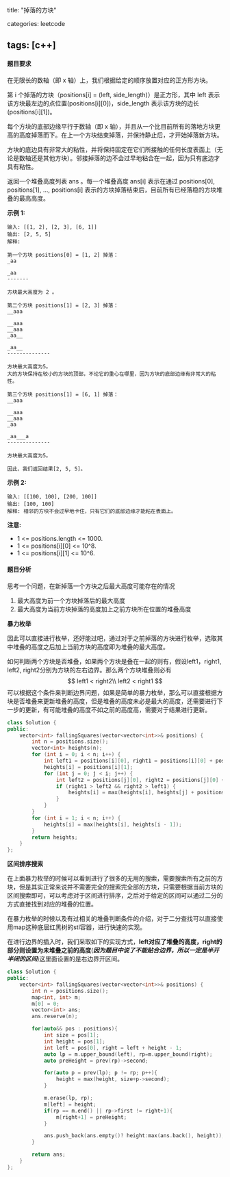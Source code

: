 title: "掉落的方块"

categories: leetcode

tags: [c++]
---

#### 题目要求

在无限长的数轴（即 x 轴）上，我们根据给定的顺序放置对应的正方形方块。

第 i 个掉落的方块（positions[i] = (left, side_length)）是正方形，其中 left 表示该方块最左边的点位置(positions[i][0])，side_length 表示该方块的边长(positions[i][1])。

每个方块的底部边缘平行于数轴（即 x 轴），并且从一个比目前所有的落地方块更高的高度掉落而下。在上一个方块结束掉落，并保持静止后，才开始掉落新方块。

方块的底边具有非常大的粘性，并将保持固定在它们所接触的任何长度表面上（无论是数轴还是其他方块）。邻接掉落的边不会过早地粘合在一起，因为只有底边才具有粘性。

 

返回一个堆叠高度列表 ans 。每一个堆叠高度 ans[i] 表示在通过 positions[0], positions[1], ..., positions[i] 表示的方块掉落结束后，目前所有已经落稳的方块堆叠的最高高度。

**示例 1:**

~~~
输入: [[1, 2], [2, 3], [6, 1]]
输出: [2, 5, 5]
解释:

第一个方块 positions[0] = [1, 2] 掉落：
_aa

_aa
-------

方块最大高度为 2 。

第二个方块 positions[1] = [2, 3] 掉落：
__aaa

__aaa
__aaa
_aa__

_aa__
--------------

方块最大高度为5。
大的方块保持在较小的方块的顶部，不论它的重心在哪里，因为方块的底部边缘有非常大的粘性。

第三个方块 positions[1] = [6, 1] 掉落：
__aaa

__aaa
__aaa
_aa

_aa___a
-------------- 

方块最大高度为5。

因此，我们返回结果[2, 5, 5]。
~~~

**示例 2:**

~~~
输入: [[100, 100], [200, 100]]
输出: [100, 100]
解释: 相邻的方块不会过早地卡住，只有它们的底部边缘才能粘在表面上。
~~~

**注意:**

* 1 <= positions.length <= 1000.
* 1 <= positions[i][0] <= 10^8.
* 1 <= positions[i][1] <= 10^6.

#### 题目分析

思考一个问题，在新掉落一个方块之后最大高度可能存在的情况

1. 最大高度为前一个方块掉落后的最大高度
2. 最大高度为当前方块掉落的高度加上之前方块所在位置的堆叠高度

**暴力枚举**

因此可以直接进行枚举，还好能过吧，通过对于之前掉落的方块进行枚举，选取其中堆叠的高度之后加上当前方块的高度即为堆叠的最大高度。

如何判断两个方块是否堆叠，如果两个方块是叠在一起的则有，假设left1，right1, left2, right2分别为方块的左右边界。那么两个方块堆叠则必有
$$
left1 < right2\\
left2 < right1
$$
可以根据这个条件来判断边界问题，如果是简单的暴力枚举，那么可以直接根据方块是否堆叠来更新堆叠的高度，但是堆叠的高度未必是最大的高度，还需要进行下一步的更新，有可能堆叠的高度不如之前的高度高，需要对于结果进行更新。

~~~c++
class Solution {
public:
    vector<int> fallingSquares(vector<vector<int>>& positions) {
        int n = positions.size();
        vector<int> heights(n);
        for (int i = 0; i < n; i++) {
            int left1 = positions[i][0], right1 = positions[i][0] + positions[i][1];
            heights[i] = positions[i][1];
            for (int j = 0; j < i; j++) {
                int left2 = positions[j][0], right2 = positions[j][0] + positions[j][1];
                if (right1 > left2 && right2 > left1) {
                    heights[i] = max(heights[i], heights[j] + positions[i][1]);
                }
            }
        }
        for (int i = 1; i < n; i++) {
            heights[i] = max(heights[i], heights[i - 1]);
        }
        return heights;
    }
};
~~~

**区间排序搜索**

在上面暴力枚举的时候可以看到进行了很多的无用的搜索，需要搜索所有之前的方块，但是其实正常来说并不需要完全的搜索完全部的方块，只需要根据当前方块的区间搜索即可，可以考虑对于区间进行排序，之后对于给定的区间可以通过二分的方式直接找到对应的堆叠的位置。

在暴力枚举的时候以及有过相关的堆叠判断条件的介绍，对于二分查找可以直接使用map这种底层红黑树的stl容器，进行快速的实现。

在进行边界的插入时，我们采取如下的实现方式，**left对应了堆叠的高度，right的部分则设置为未堆叠之前的高度**(***因为题目中说了不能贴合边界，所以一定是半开半闭的区间***)这里面设置的是右边界开区间。

~~~c++
class Solution {
public:
    vector<int> fallingSquares(vector<vector<int>>& positions) {
        int n = positions.size();
        map<int, int> m;
        m[0] = 0;
        vector<int> ans;
        ans.reserve(n);

        for(auto&& pos : positions){
            int size = pos[1];
            int height = pos[1];
            int left = pos[0], right = left + height - 1;
            auto lp = m.upper_bound(left), rp=m.upper_bound(right);
            auto preHeight = prev(rp)->second;

            for(auto p = prev(lp); p != rp; p++){
                height = max(height, size+p->second);
            }

            m.erase(lp, rp);
            m[left] = height;
            if(rp == m.end() || rp->first != right+1){
                m[right+1] = preHeight;
            }

            ans.push_back(ans.empty()? height:max(ans.back(), height));
        }

        return ans;
    }
};
~~~

